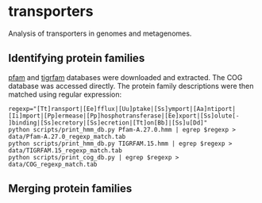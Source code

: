 # transporters
Analysis of transporters in genomes and metagenomes.

## Identifying protein families
[pfam] and [tigrfam] 
databases were downloaded and extracted. The COG database was accessed directly. The protein family descriptions were then matched using regular expression:

    regexp="[Tt]ransport|[Ee]fflux|[Uu]ptake|[Ss]ymport|[Aa]ntiport|[Ii]mport|[Pp]ermease|[Pp]hosphotransferase|[Ee]xport|[Ss]olute[- ]binding|[Ss]ecretory|[Ss]ecretion|[Tt]on[Bb]|[Ss]u[Dd]"
    python scripts/print_hmm_db.py Pfam-A.27.0.hmm | egrep $regexp > data/Pfam-A.27.0_regexp_match.tab
    python scripts/print_hmm_db.py TIGRFAM.15.hmm | egrep $regexp > data/TIGRFAM.15_regexp_match.tab
    python scripts/print_cog_db.py | egrep $regexp > data/COG_regexp_match.tab

## Merging protein families

[pfam]: ftp://ftp.ebi.ac.uk/pub/databases/Pfam/releases/Pfam27.0/   "Pfam v. 27.0"
[tigrfam]: ftp://ftp.jcvi.org/pub/data/TIGRFAMs/    "TIGRFAM v. 15.0"

